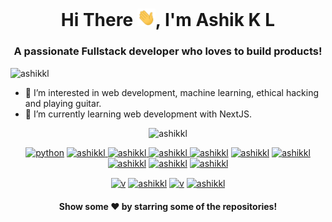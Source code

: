 <h1 align="center"> Hi There <img src="https://github.com/ashikkl/ashikkl/blob/4fbf4fe4e7459bd6860d5afdca250bb41d1e3af3/Hi.gif" width="29px">, I'm Ashik K L</h1>
<h3 align="center">A passionate Fullstack developer who loves to build products!</h3>
<p align="left"> <img src="https://komarev.com/ghpvc/?username=ashikkl&color=333333&style=for-the-badge" alt="ashikkl" /> </p>

- 👀 I’m interested in web development, machine learning, ethical hacking and playing guitar.
- 🌱 I’m currently learning web development with NextJS.

<p align="center"> <img src="https://github-readme-stats.vercel.app/api?username=ashikkl&show_icons=true" alt="ashikkl" /> </p>

<link rel="stylesheet" href="https://cdn.jsdelivr.net/gh/konpa/devicon@master/devicon.min.css">

<i class="devicon-react-original colored"></i>
<p align="center">
<a href="#"> <img src="https://cdn.iconscout.com/icon/free/png-64/python-2-226051.png" alt="python" height="35" width="35" /></a>
<a href="#"><img src="https://cdn.iconscout.com/icon/free/png-64/javascript-1-225993.png" alt="ashikkl" height="35" width="35" /> </a>
<a href="#"><img src="https://cdn.iconscout.com/icon/free/png-64/css-131-722685.png" alt="ashikkl" height="35" width="35"  /> </a>
<a href="#"><img src="https://cdn.iconscout.com/icon/free/png-64/html-2752158-2284975.png" alt="ashikkl" height="35" width="35" /> </a>
<a href="#"> <img src="https://cdn.iconscout.com/icon/free/png-64/typescript-1174965.png" alt="ashikkl" height="35" width="35" /></a>
<a href="#"><img src="https://cdn.iconscout.com/icon/free/png-64/nodejs-2-226035.png" alt="ashikkl" height="35" width="35" /></a>
<a href="#"> <img src="https://cdn.iconscout.com/icon/free/png-64/react-4-1175110.png" alt="ashikkl" height="35" width="35" /></a>
<a href="#"> <img src="https://cdn.iconscout.com/icon/free/png-64/mongodb-5-1175140.png" alt="ashikkl" height="35" width="35" /></a>
<a href="#"> <img src="https://cdn.iconscout.com/icon/free/png-64/c-58-1175247.png" alt="ashikkl" height="35" width="35" /></a>
<a href="#"> <img src="https://cdn.iconscout.com/icon/free/png-64/google-cloud-2038785-1721675.png" alt="ashikkl" height="35" width="35" /></a>
</p>

<p align="center">
<a href="https://linkedin.com/in/ashikkl" target="blank"><img align="center" src="https://cdn.jsdelivr.net/npm/simple-icons@3.0.1/icons/linkedin.svg" alt="v" height="20" width="20" /></a>
<a href="https://twitter.com/ashikkl" target="blank"><img align="center" src="https://simpleicons.org/icons/twitter.svg" alt="ashikkl" height="20" width="20" /></a>
  <a href="https://www.instagram.com/itsdefinitelyash/" target="blank"><img align="center" src="https://simpleicons.org/icons/instagram.svg" alt="v" height="20" width="20" /></a>
  <a href="mailto:ashikkl.mec@gmail.com" target="blank"><img align="center" src="https://simpleicons.org/icons/gmail.svg" alt="ashikkl" height="20" width="20" /></a>
</p>

 <h4 align="center">Show some ❤️ by starring some of the repositories!</h4>

